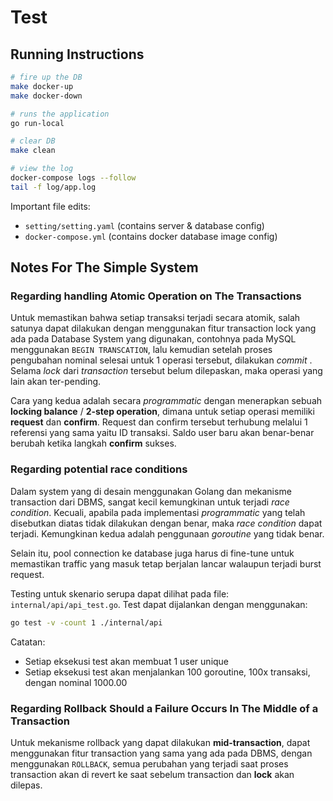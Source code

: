 # Test

## Running Instructions

```bash 
# fire up the DB
make docker-up
make docker-down

# runs the application
go run-local

# clear DB
make clean

# view the log
docker-compose logs --follow
tail -f log/app.log
```

Important file edits:
- `setting/setting.yaml` (contains server & database config)
- `docker-compose.yml` (contains docker database image config)

## Notes For The Simple System

### Regarding handling Atomic Operation on The Transactions

Untuk memastikan bahwa setiap transaksi terjadi secara atomik, salah satunya dapat dilakukan dengan menggunakan fitur transaction lock yang ada pada Database System yang digunakan, contohnya pada MySQL menggunakan `BEGIN TRANSCATION`, lalu kemudian setelah proses pengubahan nominal selesai untuk 1 operasi tersebut, dilakukan _commit_ . Selama _lock_ dari _transaction_ tersebut belum dilepaskan, maka operasi yang lain akan ter-pending.

Cara yang kedua adalah secara _programmatic_ dengan menerapkan sebuah __locking balance__ / __2-step operation__, dimana untuk setiap operasi memiliki **request** dan **confirm**. Request dan confirm tersebut terhubung melalui 1 referensi yang sama yaitu ID transaksi. Saldo user baru akan benar-benar berubah ketika langkah **confirm** sukses.

### Regarding potential race conditions

Dalam system yang di desain menggunakan Golang dan mekanisme transaction dari DBMS, sangat kecil kemungkinan untuk terjadi _race condition_. Kecuali, apabila pada implementasi _programmatic_ yang telah disebutkan diatas tidak dilakukan dengan benar, maka _race condition_ dapat terjadi. Kemungkinan kedua adalah penggunaan _goroutine_ yang tidak benar.

Selain itu, pool connection ke database juga harus di fine-tune untuk memastikan traffic yang masuk tetap berjalan lancar walaupun terjadi burst request.

Testing untuk skenario serupa dapat dilihat pada file: `internal/api/api_test.go`. Test dapat dijalankan dengan menggunakan:

```bash
go test -v -count 1 ./internal/api
```

Catatan:
- Setiap eksekusi test akan membuat 1 user unique
- Setiap eksekusi test akan menjalankan 100 goroutine, 100x transaksi, dengan nominal 1000.00

### Regarding Rollback Should a Failure Occurs In The Middle of a Transaction

Untuk mekanisme rollback yang dapat dilakukan __mid-transaction__, dapat menggunakan fitur transaction yang sama yang ada pada DBMS, dengan menggunakan `ROLLBACK`, semua perubahan yang terjadi saat proses transaction akan di revert ke saat sebelum transaction dan __lock__ akan dilepas.
